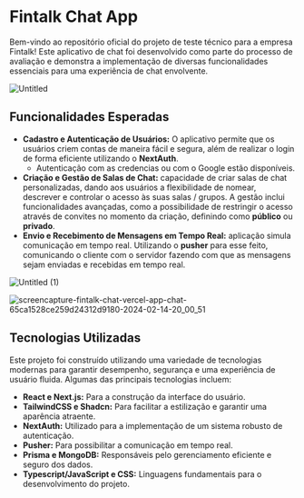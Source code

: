 # Fintalk Chat App

Bem-vindo ao repositório oficial do projeto de teste técnico para a empresa Fintalk! Este aplicativo de chat foi desenvolvido como parte do processo de avaliação e demonstra a implementação de diversas funcionalidades essenciais para uma experiência de chat envolvente.

![Untitled](https://github.com/ugabb/fintalk-chat/assets/76067595/dcd4ab6d-e3c1-4999-b29b-6d99648573bb)



## **Funcionalidades Esperadas**

- **Cadastro e Autenticação de Usuários:** O aplicativo permite que os usuários criem contas de maneira fácil e segura, além de realizar o login de forma eficiente utilizando o **NextAuth**.
    - Autenticação com as credencias ou com o Google estão disponíveis.
- **Criação e Gestão de Salas de Chat:**  capacidade de criar salas de chat personalizadas, dando aos usuários a flexibilidade de nomear, descrever e controlar o acesso às suas salas / grupos. A gestão inclui funcionalidades avançadas, como a possibilidade de restringir o acesso através de convites no momento da criação, definindo como **público** ou **privado**.
- **Envio e Recebimento de Mensagens em Tempo Real:** aplicação simula comunicação em tempo real. Utilizando o **pusher** para esse feito, comunicando o cliente com o servidor fazendo com que as mensagens sejam enviadas e recebidas em tempo real.

![Untitled (1)](https://github.com/ugabb/fintalk-chat/assets/76067595/26ae2765-44c2-47a3-83c1-b252b2a660ad)



![screencapture-fintalk-chat-vercel-app-chat-65ca1528ce259d24312d9180-2024-02-14-20_00_51](https://github.com/ugabb/fintalk-chat/assets/76067595/c3ff4d61-eb1c-4e90-a1b9-7e233ea90a76)

## **Tecnologias Utilizadas**

Este projeto foi construído utilizando uma variedade de tecnologias modernas para garantir desempenho, segurança e uma experiência de usuário fluida. Algumas das principais tecnologias incluem:

- **React e Next.js:** Para a construção da interface do usuário.
- **TailwindCSS e Shadcn:** Para facilitar a estilização e garantir uma aparência atraente.
- **NextAuth:** Utilizado para a implementação de um sistema robusto de autenticação.
- **Pusher:** Para possibilitar a comunicação em tempo real.
- **Prisma e MongoDB:** Responsáveis pelo gerenciamento eficiente e seguro dos dados.
- **Typescript/JavaScript e CSS:** Linguagens fundamentais para o desenvolvimento do projeto.
